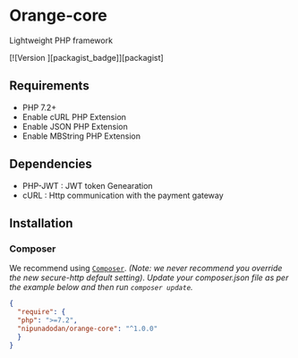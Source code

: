 # Orange-core
Lightweight PHP framework

[![Version         ][packagist_badge]][packagist]

## Requirements
* PHP 7.2+
* Enable cURL PHP Extension
* Enable JSON PHP Extension
* Enable MBString PHP Extension
 
 ## Dependencies
* PHP-JWT : JWT token Genearation
* cURL : Http communication with the payment gateway

## Installation
### Composer
We recommend using [`Composer`](http://getcomposer.org). *(Note: we never recommend you
override the new secure-http default setting)*. 
*Update your composer.json file as per the example below and then run
`composer update`.*

```json
{
  "require": {
  "php": ">=7.2",
  "nipunadodan/orange-core": "^1.0.0"
  }
}
```